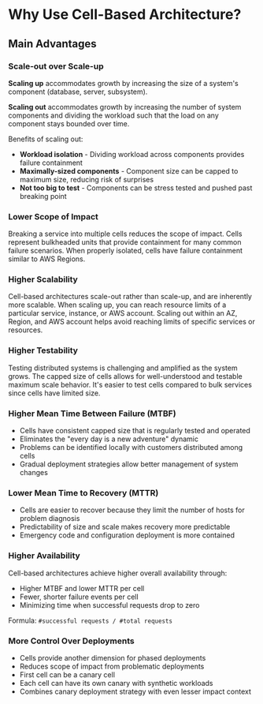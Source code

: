 # Why Use Cell-Based Architecture?

## Main Advantages

### Scale-out over Scale-up

**Scaling up** accommodates growth by increasing the size of a system's component (database, server, subsystem).

**Scaling out** accommodates growth by increasing the number of system components and dividing the workload such that the load on any component stays bounded over time.

Benefits of scaling out:
- **Workload isolation** - Dividing workload across components provides failure containment
- **Maximally-sized components** - Component size can be capped to maximum size, reducing risk of surprises
- **Not too big to test** - Components can be stress tested and pushed past breaking point

### Lower Scope of Impact

Breaking a service into multiple cells reduces the scope of impact. Cells represent bulkheaded units that provide containment for many common failure scenarios. When properly isolated, cells have failure containment similar to AWS Regions.

### Higher Scalability

Cell-based architectures scale-out rather than scale-up, and are inherently more scalable. When scaling up, you can reach resource limits of a particular service, instance, or AWS account. Scaling out within an AZ, Region, and AWS account helps avoid reaching limits of specific services or resources.

### Higher Testability

Testing distributed systems is challenging and amplified as the system grows. The capped size of cells allows for well-understood and testable maximum scale behavior. It's easier to test cells compared to bulk services since cells have limited size.

### Higher Mean Time Between Failure (MTBF)

- Cells have consistent capped size that is regularly tested and operated
- Eliminates the "every day is a new adventure" dynamic
- Problems can be identified locally with customers distributed among cells
- Gradual deployment strategies allow better management of system changes

### Lower Mean Time to Recovery (MTTR)

- Cells are easier to recover because they limit the number of hosts for problem diagnosis
- Predictability of size and scale makes recovery more predictable
- Emergency code and configuration deployment is more contained

### Higher Availability

Cell-based architectures achieve higher overall availability through:
- Higher MTBF and lower MTTR per cell
- Fewer, shorter failure events per cell
- Minimizing time when successful requests drop to zero

Formula: `#successful requests / #total requests`

### More Control Over Deployments

- Cells provide another dimension for phased deployments
- Reduces scope of impact from problematic deployments
- First cell can be a canary cell
- Each cell can have its own canary with synthetic workloads
- Combines canary deployment strategy with even lesser impact context